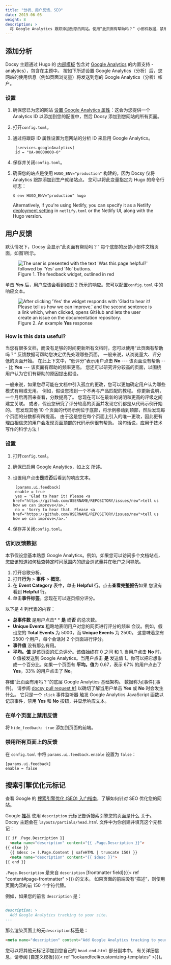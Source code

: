 ```yaml
---
title: "分析、用户反馈、SEO"
date: 2019-06-05
weight: 8
description: >
  将 Google Analytics 跟踪添加到您的网站，使用“此页面有帮助吗？” 小部件数据，禁用单个小部件页面或所有页面，并更改响应文本。 查看哪些数据用于为 SEO 创建“元描述”标签
---
```


## 添加分析

Docsy 主题通过 Hugo 的 [内部模板](https://gohugo.io/templates/internal/#google) 包含对 [Google Analytics](https://analytics.google.com/analytics/web/) 的内置支持 -analytics），包含在主题中。 按如下所述设置 Google Analytics（分析）后，您网站的使用信息（例如页面浏览量）将发送到您的 Google Analytics（分析）帐户。

### 设置

1. 确保您已为您的网站 [设置 Google Analytics 属性](https://support.google.com/analytics/answer/1042508)：这会为您提供一个 Analytics ID 以添加到您的配置中，然后 Docsy 添加到您网站的所有页面。
1. 打开`config.toml`。
1. 通过将跟踪 ID 属性设置为您网站的分析 ID 来启用 Google Analytics。

        [services.googleAnalytics]
        id = "UA-00000000-0"

1. 保存并关闭`config.toml`。
1. 确保您的站点是使用 `HUGO_ENV="production"` 构建的，因为 Docsy 仅将 Analytics 跟踪添加到生产就绪站点。 您可以将此变量指定为 Hugo 的命令行标志： 

    ```
    $ env HUGO_ENV="production" hugo
    ```

    Alternatively, if you're using Netlify, you can specify it as a Netlify [deployment setting](https://www.netlify.com/docs/continuous-deployment/#build-environment-variables) in `netlify.toml` or the Netlify UI, along with the Hugo version.


## 用户反馈

默认情况下，Docsy 会显示“此页面有帮助吗？” 每个底部的反馈小部件文档页面，如图1所示。

<figure>
  <img src="/images/feedback.png"
       alt="The user is presented with the text 'Was this page helpful?' followed
            by 'Yes' and 'No' buttons."/>
  <figcaption>Figure 1. The feedback widget, outlined in red</figcaption>
</figure>

单击 **Yes** 后，用户应该会看到如图 2 所示的响应。您可以配置`config.toml` 中的响应文本。

<figure>
  <img src="/images/yes.png"
       alt="After clicking 'Yes' the widget responds with 'Glad to hear it!
            Please tell us how we can improve.' and the second sentence is a link which,
            when clicked, opens GitHub and lets the user create an issue on the
            documentation repository."/>
  <figcaption>
    Figure 2. An example <b>Yes</b> response
  </figcaption>
</figure>

### How is this data useful?

当您有很多文档，而没有足够的时间更新所有文档时，您可以使用“此页面有帮助吗？” 反馈数据可帮助您决定优先处理哪些页面。 一般来说，从浏览量大、评分低的页面开始。 在此上下文中，“低评分”表示用户点击 **No** --- 该页面没有帮助 --- 比 **Yes** --- 该页面有帮助的频率更高。 您还可以研究评分较高的页面，以围绕用户认为它们有帮助的原因提出假设。

一般来说，如果您尽可能在文档中引入孤立的更改，您可以更加确定用户认为哪些模式有用或无用。 例如，假设您找到一个不再与产品匹配的教程。 你更新说明，一个月后再回来查看，分数提高了。 您现在可以在最新的说明和更高的评级之间建立关联。 或者，假设您研究了评分较高的页面并发现它们都是从代码示例开始的。 您发现其他 10 个页面的代码示例位于底部，将示例移动到顶部，然后发现每个页面的分数都有所提高。 由于这是您在每个页面上引入的唯一更改，因此更有理由相信您的用户会发现页面顶部的代码示例很有帮助。 换句话说，应用于技术写作的科学方法！

### 设置

1. 打开`config.toml`。
1. 确保已启用 Google Analytics，如[上文](#setup) 所述。
1. 设置用户点击**是**或**否**后看到的响应文本。

        [params.ui.feedback]
        enable = true
        yes = 'Glad to hear it! Please <a href="https://github.com/USERNAME/REPOSITORY/issues/new">tell us how we can improve</a>.'
        no = 'Sorry to hear that. Please <a href="https://github.com/USERNAME/REPOSITORY/issues/new">tell us how we can improve</a>.'
1. 保存并关闭`config.toml`。

### 访问反馈数据

本节假设您基本熟悉 Google Analytics。例如，如果您可以访问多个文档站点，您应该知道如何检查特定时间范围内的综合浏览量并在帐户之间导航。

1. 打开谷歌分析。
1. 打开**行为** > **事件** > **概览**。
1. 在 **Event Category** 表中，单击 **Helpful** 行。点击**查看完整报告**如果
   您没有看到 **Helpful** 行。
1. 单击**事件标签**。您现在可以逐页细分评分。

以下是 4 列代表的内容：

* **总事件数** 是用户点击* * **是** 或**否** 的总次数。
* **Unique Events** 粗略地表明用户对您的网页进行评分的频率
  会议。例如，假设您的 **Total Events** 为 5000，而 **Unique Events** 为 2500。
  这意味着您有 2500 个用户，每个会话对 2 个页面进行评分。
* **事件值** 没有那么有用。
* **平均。值** 是该页面的汇总评分。该值始终在 0 之间
  和 1. 当用户点击 **No** 时，0 值被发送到 Google Analytics。当用户点击
  **是** 发送值 1。你可以把它想象成一个百分比。如果一个页面有
  **平均。值**为 0.67，表示 67% 的用户点击了 **Yes**，33% 的用户点击了 **No**。

[events]: https://developers.google.com/analytics/devguides/collection/analyticsjs/events
[PR]: https://github.com/google/docsy/pull/1/files

存储“此页面有用吗？”的底层 Google Analytics 基础架构。 数据称为[事件][事件]。 请参阅 [docsy pull request #1][PR] 以确切了解当用户单击 **Yes** 或 **No** 时会发生什么。 它只是一个 `click` 事件监听器
触发 Google Analytics JavaScript 函数以记录事件，禁用 **Yes** 和 **No** 按钮，并显示响应文本。

### 在单个页面上禁用反馈

将 `hide_feedback: true` 添加到页面的前端。

### 禁用所有页面上的反馈

在 `config.toml` 中将 `params.ui.feedback.enable` 设置为 `false`：

    [params.ui.feedback]
    enable = false

## 搜索引擎优化元标记

查看 Google 的 [搜索引擎优化 (SEO) 入门指南](https://developers.google.com/search/docs/beginner/seo-starter-guide)，了解如何针对 SEO 优化您的网站。

Google [推荐](https://developers.google.com/search/docs/beginner/seo-starter-guide?hl=en%2F#descriptionmeta) 使用 `description` 元标记告诉搜索引擎您的页面是什么 关于。 Docsy 主题会在 `layouts/partials/head.html` 文件中为你创建并填充这个元标记：

```html
{{ if .Page.Description }}
  <meta name="description" content="{{ .Page.Description }}">
{{ else }}
  {{ $desc := (.Page.Content | safeHTML | truncate 150) }}
  <meta name="description" content="{{ $desc }}">
{{ end }}
```

`.Page.Description` 是来自 `description` [frontmatter field]({{< ref "content#page-frontmatter" >}}) 的文本。 如果页面的前端没有“描述”，则使用页面内容的前 150 个字符代替。

例如，如果您的前言 `description` 是：

```markdown
---
description: >
  Add Google Analytics tracking to your site.
---
```

那么渲染页面上的元`description`标签是：

```html
<meta name="description" content="Add Google Analytics tracking to your site.">
```

您可以将其他元标记添加到您自己的 `head-end.html` 部分副本中。 有关详细信息，请参阅 [自定义模板]({{< ref "lookandfeel#customizing-templates" >}})。

